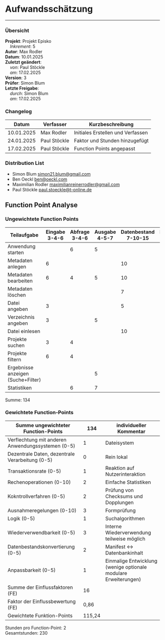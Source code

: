 # Aufwandsschätzung

---

### Übersicht

**Projekt**: Projekt Episko \
&nbsp;&nbsp;&nbsp;&nbsp;_Inkrement_: 5 \
**Autor**: Max Rodler \
**Datum**: 10.01.2025 \
**Zuletzt geändert**: \
&nbsp;&nbsp;&nbsp;&nbsp;_von_: Paul Stöckle \
&nbsp;&nbsp;&nbsp;&nbsp;_am_: 17.02.2025 \
**Version**: 3 \
**Prüfer**: Simon Blum \
**Letzte Freigabe**: \
&nbsp;&nbsp;&nbsp;&nbsp;_durch_: Simon Blum \
&nbsp;&nbsp;&nbsp;&nbsp;_am_: 17.02.2025

### Changelog

| Datum      | Verfasser    | Kurzbeschreibung                  |
|------------|--------------|-----------------------------------|
| 10.01.2025 | Max Rodler   | Initiales Erstellen und Verfassen |
| 24.01.2025 | Paul Stöckle | Faktor und Stunden hinzugefügt    |
| 17.02.2025 | Paul Stöckle | Function Points angepasst         |

### Distribution List

- Simon Blum <simon21.blum@gmail.com>
- Ben Oeckl <ben@oeckl.com>
- Maximilian Rodler <maximilianreinerrodler@gmail.com>
- Paul Stöckle <paul.stoeckle@t-online.de>

## Function Point Analyse

### Ungewichtete Function Points

| Teilaufgabe                        | Eingabe 3-4-6 | Abfrage 3-4-6 | Ausgabe 4-5-7 | Datenbestand 7-10-15 | Referenzdaten 5-7-10 | Summe |
|------------------------------------|---------------|---------------|---------------|----------------------|----------------------|-------|
| Anwendung starten                  |               | 6             | 5             |                      |                      | 11    |
| Metadaten anlegen                  | 6             |               |               | 10                   |                      | 16    |
| Metadaten bearbeiten               | 6             | 4             | 5             | 10                   |                      | 25    |
| Metadaten löschen                  |               |               |               | 7                    |                      | 7     |
| Datei angeben                      | 3             |               |               | 5                    |                      | 8     |
| Verzeichnis angeben                | 3             |               | 5             |                      | 7                    | 15    |
| Datei einlesen                     |               |               |               | 10                   | 7                    | 17    |
| Projekte suchen                    | 3             | 4             |               |                      |                      | 7     |
| Projekte filtern                   | 6             | 4             |               |                      |                      | 10    |
| Ergebnisse anzeigen (Suche+Filter) |               |               | 5             |                      |                      | 5     |
| Statistiken                        |               | 6             | 7             |                      |                      | 13    |

Summe: 134

### Gewichtete Function-Points

| Summe ungewichteter Function-Points               | 134    | individueller Kommentar                                         |
| ------------------------------------------------- | ------ | --------------------------------------------------------------- |
| Verflechtung mit anderen Anwendungssystemen (0-5) | 1      | Dateisystem                                                     |
| Dezentrale Daten, dezentrale Verarbeitung (0-5)   | 0      | Rein lokal                                                      |
| Transaktionsrate (0-5)                            | 1      | Reaktion auf Nutzerinteraktion                                  |
| Rechenoperationen (0-10)                          | 2      | Einfache Statistiken                                            |
| Kokntrollverfahren (0-5)                          | 2      | Prüfung von Checksums und Dopplungen                            |
| Ausnahmeregelungen (0-10)                         | 3      | Formprüfung                                                     |
| Logik (0-5)                                       | 1      | Suchalgorithmen                                                 |
| Wiederverwendbarkeit (0-5)                        | 3      | Interne Wiederverwendung teilweise möglich                      |
| Datenbestandskonvertierung (0-5)                  | 2      | Manifest <-> Datenbankinhalt                                    |
| Anpassbarkeit (0-5)                               | 1      | Einmalige Entwicklung (wenige optionale modulare Erweiterungen) |
| Summe der Einflussfaktoren (FE)                   | 16     |                                                                 |
| Faktor der Einflussbewertung (FE)                 | 0,86   |                                                                 |
| Gewichtete Funktion-Points                        | 115,24 |                                                                 |

Stunden pro Function-Point: 2 \
Gesamtstunden: 230
